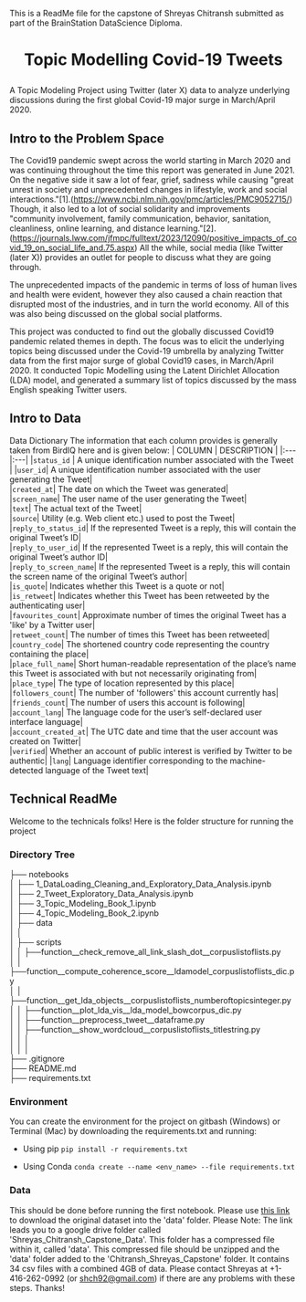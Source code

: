 This is a ReadMe file for the capstone of Shreyas Chitransh submitted as part of the BrainStation DataScience Diploma.


# <p align="center"> Topic Modelling Covid-19 Tweets </p> 

A Topic Modeling Project using Twitter (later X) data to analyze underlying discussions during the first global Covid-19 major surge in March/April 2020. 


## Intro to the Problem Space

The Covid19 pandemic swept across the world starting in March 2020 and was continuing throughout the time this report was generated in June 2021. On the negative side it saw a lot of fear, grief, sadness while causing "great unrest in society and unprecedented changes in lifestyle, work and social interactions."[1].(https://www.ncbi.nlm.nih.gov/pmc/articles/PMC9052715/)
Though, it also led to a lot of social solidarity and improvements "community involvement, family communication, behavior, sanitation, cleanliness, online learning, and distance learning."[2].(https://journals.lww.com/jfmpc/fulltext/2023/12090/positive_impacts_of_covid_19_on_social_life_and.75.aspx) All the while, social media (like Twitter (later X)) provides an outlet for people to discuss what they are going through. 

The unprecedented impacts of the pandemic in terms of loss of human lives and health were evident, 
however they also caused a chain reaction that disrupted most of the industries, and in turn the world economy. All of this was also being discussed on the global social platforms. 

This project was conducted to find out the globally discussed Covid19 pandemic related themes in depth. The focus was to elicit the underlying topics being discussed under the Covid-19 umbrella by analyzing Twitter data from the first major surge of global Covid19 cases, in March/April 2020. It conducted Topic Modelling using the Latent Dirichlet Allocation (LDA) model, and generated a summary list of topics discussed by the mass English speaking Twitter users.

## Intro to Data
Data Dictionary 
The information that each column provides is generally taken from BirdIQ here and is given below:
| COLUMN  | DESCRIPTION |
|:---|:---|
|`status_id`  |  A unique identification number associated with the Tweet |
|`user_id`| A unique identification number associated with the user generating the Tweet|  
|`created_at`| The date on which the Tweet was generated|  
|`screen_name`| The user name of the user generating the Tweet|  
|`text`| The actual text of the Tweet|  
|`source`| Utility (e.g. Web client etc.) used to post the Tweet|  
|`reply_to_status_id`| If the represented Tweet is a reply, this will contain the original Tweet’s ID|  
|`reply_to_user_id`| If the represented Tweet is a reply, this will contain the original Tweet’s author ID|  
|`reply_to_screen_name`| If the represented Tweet is a reply, this will contain the screen name of the original Tweet’s author|  
|`is_quote`| Indicates whether this Tweet is a quote or not|  
|`is_retweet`| Indicates whether this Tweet has been retweeted by the authenticating user|  
|`favourites_count`| Approximate number of times the original Tweet has a 'like' by a Twitter user|  
|`retweet_count`| The number of times this Tweet has been retweeted|  
|`country_code`| The shortened country code representing the country containing the place|  
|`place_full_name`| Short human-readable representation of the place’s name this Tweet is associated with but not necessarily originating from|  
|`place_type`| The type of location represented by this place|  
|`followers_count`| The number of 'followers' this account currently has|  
|`friends_count`| The number of users this account is following|  
|`account_lang`| The language code for the user’s self-declared user interface language|  
|`account_created_at`| The UTC date and time that the user account was created on Twitter|  
|`verified`| Whether an account of public interest is verified by Twitter to be authentic|
|`lang`| Language identifier corresponding to the machine-detected language of the Tweet text| 

## Technical ReadMe

Welcome to the technicals folks! Here is the folder structure for running the project



### Directory Tree

├── notebooks  
│   ├── 1_DataLoading_Cleaning_and_Exploratory_Data_Analysis.ipynb  
│   ├── 2_Tweet_Exploratory_Data_Analysis.ipynb  
│   ├── 3_Topic_Modeling_Book_1.ipynb  
│   ├── 4_Topic_Modeling_Book_2.ipynb  
│   ├── data  
│   │  
│   ├── scripts  
│   │   ├──function__check_remove_all_link_slash_dot__corpuslistoflists.py  
│   │   ├──function__compute_coherence_score__ldamodel_corpuslistoflists_dic.py  
│   │   ├──function__get_lda_objects__corpuslistoflists_numberoftopicsinteger.py  
│   │   ├──function__plot_lda_vis__lda_model_bowcorpus_dic.py  
│   │   ├──function__preprocess_tweet__dataframe.py  
│   │   ├──function__show_wordcloud__corpuslistoflists_titlestring.py  
│   │   │  
│   │   │  
├── .gitignore  
├── README.md  
├── requirements.txt  
  


### Environment
You can create the environment for the project on gitbash (Windows) or Terminal (Mac) by downloading the requirements.txt and running:

 - Using pip
`pip install -r requirements.txt`

 - Using Conda
`conda create --name <env_name> --file requirements.txt`


### Data
This should be done before running the first notebook. 
Please use [this link](https://drive.google.com/drive/folders/1wr3j5ksoKTn7A1BeIStQ4NEJry6NGu8p?usp=sharing) to download the original dataset into the 'data' folder.
Please Note: The link leads you to a google drive folder called 'Shreyas_Chitransh_Capstone_Data'. This folder has a compressed file within it, called 'data'.
This compressed file should be unzipped and the 'data' folder added to the 'Chitransh_Shreyas_Capstone' folder.
It contains 34 csv files with a combined 4GB of data. Please contact Shreyas at +1-416-262-0992 (or shch92@gmail.com) if there are any problems with these steps. Thanks!
